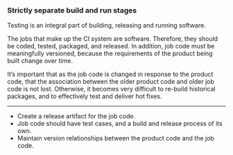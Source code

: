 ### Strictly separate build and run stages

Testing is an integral part of building, releasing and running software. 

The jobs that make up the CI system are software. Therefore, they should be coded, tested, packaged, and released. 
In addition, job code must be meaningfully versioned, because the requirements of the product being built change 
over time. 

It’s important that as the job code is changed in response to the product code, that the association between the 
older product code and older job code is not lost. 
Otherwise, it becomes very difficult to re-build historical packages, and to effectively test and deliver hot fixes.

---

<ul class="fa-ul">
    <li>
        <i class="fa-li fa fa-2x fa-check-square"></i>
        <span>Create a release artifact for the job code.</span>
    </li>
    <li>
        <i class="fa-li fa fa-2x fa-check-square"></i>
        <span>Job code should have test cases, and a build and release process of its own.</span>
    </li>
    <li>
        <i class="fa-li fa fa-2x fa-check-square"></i>
        <span>Maintain version relationships between the product code and the job code.</span>
    </li>
</ul>
